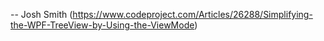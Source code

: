 -- Josh Smith 
  (https://www.codeproject.com/Articles/26288/Simplifying-the-WPF-TreeView-by-Using-the-ViewMode)
